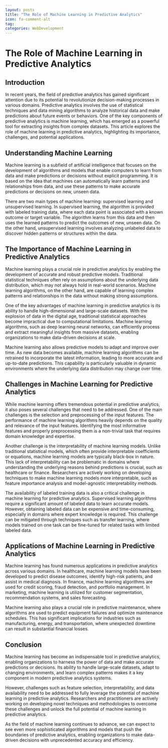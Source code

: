 ```yaml
---
layout: posts
title: "The Role of Machine Learning in Predictive Analytics"
icon: fa-comment-alt
tag:      
categories: WebDevelopment
---
```



# The Role of Machine Learning in Predictive Analytics

## Introduction
In recent years, the field of predictive analytics has gained significant attention due to its potential to revolutionize decision-making processes in various domains. Predictive analytics involves the use of statistical techniques and data mining algorithms to analyze historical data and make predictions about future events or behaviors. One of the key components of predictive analytics is machine learning, which has emerged as a powerful tool for extracting insights from complex datasets. This article explores the role of machine learning in predictive analytics, highlighting its importance, challenges, and potential applications.

## Understanding Machine Learning
Machine learning is a subfield of artificial intelligence that focuses on the development of algorithms and models that enable computers to learn from data and make predictions or decisions without explicit programming. It is based on the idea that machines can automatically learn patterns and relationships from data, and use these patterns to make accurate predictions or decisions on new, unseen data.

There are two main types of machine learning: supervised learning and unsupervised learning. In supervised learning, the algorithm is provided with labeled training data, where each data point is associated with a known outcome or target variable. The algorithm learns from this data and then uses the learned patterns to predict the outcomes of new, unseen data. On the other hand, unsupervised learning involves analyzing unlabeled data to discover hidden patterns or structures within the data.

## The Importance of Machine Learning in Predictive Analytics
Machine learning plays a crucial role in predictive analytics by enabling the development of accurate and robust predictive models. Traditional statistical techniques often rely on assumptions about the underlying data distribution, which may not always hold in real-world scenarios. Machine learning algorithms, on the other hand, are capable of learning complex patterns and relationships in the data without making strong assumptions.

One of the key advantages of machine learning in predictive analytics is its ability to handle high-dimensional and large-scale datasets. With the explosion of data in the digital age, traditional statistical approaches become impractical due to computational limitations. Machine learning algorithms, such as deep learning neural networks, can efficiently process and extract meaningful insights from massive datasets, enabling organizations to make data-driven decisions at scale.

Machine learning also allows predictive models to adapt and improve over time. As new data becomes available, machine learning algorithms can be retrained to incorporate the latest information, leading to more accurate and up-to-date predictions. This capability is particularly valuable in dynamic environments where the underlying data distribution may change over time.

## Challenges in Machine Learning for Predictive Analytics
While machine learning offers tremendous potential in predictive analytics, it also poses several challenges that need to be addressed. One of the main challenges is the selection and preprocessing of the input features. The performance of machine learning algorithms heavily depends on the quality and relevance of the input features. Identifying the most informative features and properly preprocessing them is a non-trivial task that requires domain knowledge and expertise.

Another challenge is the interpretability of machine learning models. Unlike traditional statistical models, which often provide interpretable coefficients or equations, machine learning models are typically black-box in nature. This lack of interpretability can be problematic in domains where understanding the underlying reasons behind predictions is crucial, such as healthcare or finance. Researchers are actively working on developing techniques to make machine learning models more interpretable, such as feature importance analysis and model-agnostic interpretability methods.

The availability of labeled training data is also a critical challenge in machine learning for predictive analytics. Supervised learning algorithms require a significant amount of labeled data to learn accurate models. However, obtaining labeled data can be expensive and time-consuming, especially in domains where expert knowledge is required. This challenge can be mitigated through techniques such as transfer learning, where models trained on one task can be fine-tuned for related tasks with limited labeled data.

## Applications of Machine Learning in Predictive Analytics
Machine learning has found numerous applications in predictive analytics across various domains. In healthcare, machine learning models have been developed to predict disease outcomes, identify high-risk patients, and assist in medical diagnosis. In finance, machine learning algorithms are used for credit scoring, fraud detection, and portfolio management. In marketing, machine learning is utilized for customer segmentation, recommendation systems, and sales forecasting.

Machine learning also plays a crucial role in predictive maintenance, where algorithms are used to predict equipment failures and optimize maintenance schedules. This has significant implications for industries such as manufacturing, energy, and transportation, where unexpected downtime can result in substantial financial losses.

## Conclusion
Machine learning has become an indispensable tool in predictive analytics, enabling organizations to harness the power of data and make accurate predictions or decisions. Its ability to handle large-scale datasets, adapt to changing environments, and learn complex patterns makes it a key component in modern predictive analytics systems.

However, challenges such as feature selection, interpretability, and data availability need to be addressed to fully leverage the potential of machine learning in predictive analytics. Researchers and practitioners are actively working on developing novel techniques and methodologies to overcome these challenges and unlock the full potential of machine learning in predictive analytics.

As the field of machine learning continues to advance, we can expect to see even more sophisticated algorithms and models that push the boundaries of predictive analytics, enabling organizations to make data-driven decisions with unprecedented accuracy and efficiency.